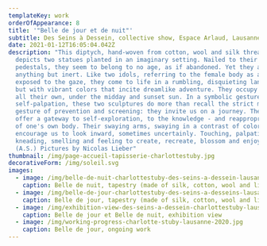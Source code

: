 ```yaml
---
templateKey: work
orderOfAppearance: 8
title: '"Belle de jour et de nuit"'
subtitle: Des Seins à Dessein, collective show, Espace Arlaud, Lausanne (CH), Autumn 2020
date: 2021-01-12T16:05:04.042Z
description: "This diptych, hand-woven from cotton, wool and silk threads,
  depicts two statues planted in an imaginary setting. Nailed to their
  pedestals, they seem to belong to no age, as if abandoned. Yet they are
  anything but inert. Like two idols, referring to the female body as an object
  exposed to the gaze, they come to life in a rumbling, disquieting landscape,
  but with vibrant colors that incite dreamlike adventure. They occupy a space
  all their own, under the midday and sunset sun. In a symbolic gesture of
  self-palpation, these two sculptures do more than recall the strict medical
  gesture of prevention and screening: they invite us on a journey. They also
  offer a gateway to self-exploration, to the knowledge - and reappropriation -
  of one's own body. Their swaying arms, swaying in a contrast of colors,
  encourage us to look inward, sometimes uncertainly. Touching, palpating,
  kneading, smelling and feeling to create, recreate, blossom and enjoy life.
  (A.S.) Pictures by Nicolas Lieber"
thumbnail: /img/page-accueil-tapisserie-charlottestuby.jpg
decorativeForm: /img/soleil.svg
images:
  - image: /img/belle-de-nuit-charlottestuby-des-seins-a-dessein-lausanne-2020.jpg
    caption: Belle de nuit, tapestry (made of silk, cotton, wool and linen) 54x38cm
  - image: /img/belle-de-jour-charlottestuby-des-seins-a-desseins-lausanne-2020.jpg
    caption: Belle de jour, tapestry (made of silk, cotton, wool and linen) 54x38cm
  - image: /img/exhibition-view-des-seins-a-dessein-charlottestuby-lausanne-2020.jpg
    caption: Belle de jour et Belle de nuit, exhibition view
  - image: /img/working-progress-charlotte-stuby-lausanne-2020.jpg
    caption: Belle de jour, ongoing work
---
```


